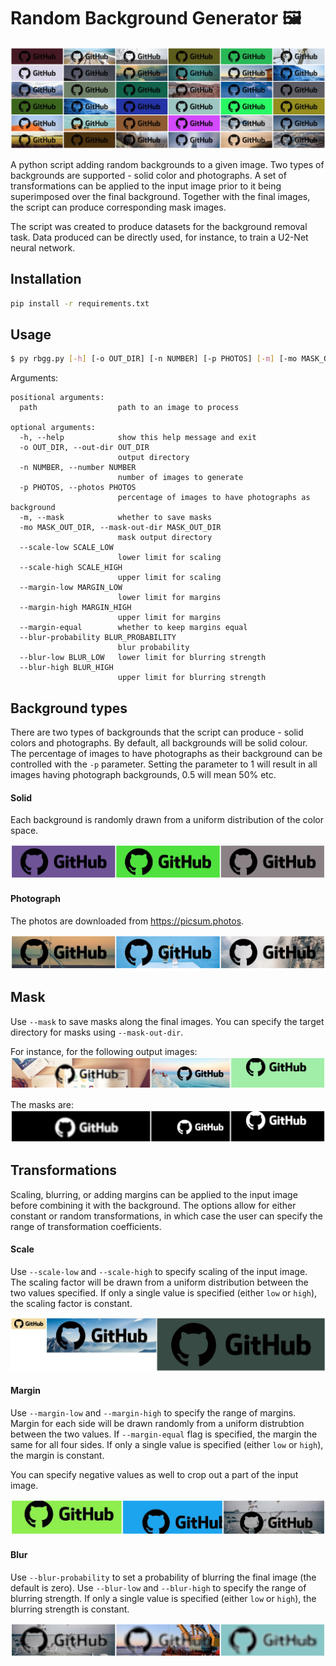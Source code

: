 # Random Background Generator 🖼

![grid](/assets/grid.png)

A python script adding random backgrounds to a given image. Two types of backgrounds are supported - solid color and photographs. A set of transformations can be applied to the input image prior to it being superimposed over the final background. Together with the final images, the script can produce corresponding mask images.

The script was created to produce datasets for the background removal task. Data produced can be directly used, for instance, to train a U2-Net neural network.

## Installation

```bash
pip install -r requirements.txt
```

## Usage

```bash
$ py rbgg.py [-h] [-o OUT_DIR] [-n NUMBER] [-p PHOTOS] [-m] [-mo MASK_OUT_DIR] [--scale-low SCALE_LOW] [--scale-high SCALE_HIGH] [--margin-low MARGIN_LOW] [--margin-high MARGIN_HIGH] [--margin-equal] [--blur-probability BLUR_PROBABILITY] [--blur-low BLUR_LOW] [--blur-high BLUR_HIGH] path
```

Arguments:

```
positional arguments:
  path                  path to an image to process

optional arguments:
  -h, --help            show this help message and exit
  -o OUT_DIR, --out-dir OUT_DIR
                        output directory
  -n NUMBER, --number NUMBER
                        number of images to generate
  -p PHOTOS, --photos PHOTOS
                        percentage of images to have photographs as background
  -m, --mask            whether to save masks
  -mo MASK_OUT_DIR, --mask-out-dir MASK_OUT_DIR
                        mask output directory
  --scale-low SCALE_LOW
                        lower limit for scaling
  --scale-high SCALE_HIGH
                        upper limit for scaling
  --margin-low MARGIN_LOW
                        lower limit for margins
  --margin-high MARGIN_HIGH
                        upper limit for margins
  --margin-equal        whether to keep margins equal
  --blur-probability BLUR_PROBABILITY
                        blur probability
  --blur-low BLUR_LOW   lower limit for blurring strength
  --blur-high BLUR_HIGH
                        upper limit for blurring strength
```

## Background types

There are two types of backgrounds that the script can produce - solid colors and photographs. By default, all backgrounds will be solid colour. The percentage of images to have photographs as their background can be controlled with the `-p` parameter. Setting the parameter to 1 will result in all images having photograph backgrounds, 0.5 will mean 50% etc.

#### Solid

Each background is randomly drawn from a uniform distribution of the color space.

![Scale](/assets/solid.png)

#### Photograph

The photos are downloaded from https://picsum.photos.

![Photo](/assets/photo.png)

## Mask

Use `--mask` to save masks along the final images. You can specify the target directory for masks using `--mask-out-dir`.

For instance, for the following output images:
![Final imgs](/assets/mask_org.png)

The masks are:
![Final imgs with masks](/assets/mask_mask.png)

## Transformations

Scaling, blurring, or adding margins can be applied to the input image before combining it with the background. The options allow for either constant or random transformations, in which case the user can specify the range of transformation coefficients.

#### Scale

Use `--scale-low` and `--scale-high` to specify scaling of the input image. The scaling factor will be drawn from a uniform distribution between the two values specified. If only a single value is specified (either `low` or `high`), the scaling factor is constant.

![Scaling](/assets/scale.png)

#### Margin

Use `--margin-low` and `--margin-high` to specify the range of margins. Margin for each side will be drawn randomly from a uniform distrubtion between the two values. If `--margin-equal` flag is specified, the margin the same for all four sides. If only a single value is specified (either `low` or `high`), the margin is constant.

You can specify negative values as well to crop out a part of the input image.

![Margin](/assets/margin.png)

#### Blur

Use `--blur-probability` to set a probability of blurring the final image (the default is zero). Use `--blur-low` and `--blur-high` to specify the range of blurring strength. If only a single value is specified (either `low` or `high`), the blurring strength is constant.

![Blur](/assets/blur.png)
